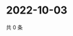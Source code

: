 # 2022-10-03

共 0 条

<!-- BEGIN WEIBO -->
<!-- 最后更新时间 Mon Oct 03 2022 21:55:02 GMT+0800 (China Standard Time) -->

<!-- END WEIBO -->
